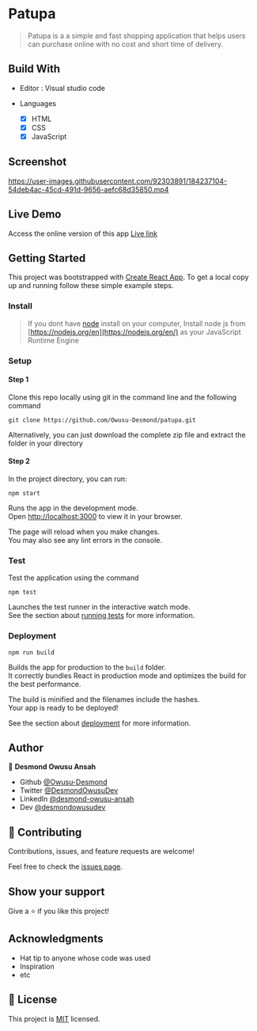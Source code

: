 # Patupa

> Patupa is a a simple and fast shopping application that helps users can purchase online with no cost and short time of delivery.

## Build With

- Editor : Visual studio code

- Languages
  - [x] HTML
  - [x] CSS
  - [x] JavaScript
  
## Screenshot 


https://user-images.githubusercontent.com/92303891/184237104-54deb4ac-45cd-491d-9656-aefc68d35850.mp4


## Live Demo

Access the online version of this app [Live link](https://patupa.herokuapp.com/)

## Getting Started

This project was bootstrapped with [Create React App](https://github.com/facebook/create-react-app).
To get a local copy up and running follow these simple example steps.

### Install 

> If you dont have [node](https://node.org) install on your computer, Install node js from [https://nodejs.org/en](https://nodejs.org/en/) as your JavaScript Runtime Engine

### Setup

#### Step 1
Clone this repo locally using git in the command line and the following command

```
git clone https://github.com/Owusu-Desmond/patupa.git
```

Alternatively, you can just download the complete zip file and extract the folder in your directory

#### Step 2
In the project directory, you can run:

``` 
npm start 
```

Runs the app in the development mode.\
Open [http://localhost:3000](http://localhost:3000) to view it in your browser.

The page will reload when you make changes.\
You may also see any lint errors in the console.

### Test
Test the application using the command

``` 
npm test
```

Launches the test runner in the interactive watch mode.\
See the section about [running tests](https://facebook.github.io/create-react-app/docs/running-tests) for more information.


### Deployment

``` 
npm run build
```

Builds the app for production to the `build` folder.\
It correctly bundles React in production mode and optimizes the build for the best performance.

The build is minified and the filenames include the hashes.\
Your app is ready to be deployed!

See the section about [deployment](https://facebook.github.io/create-react-app/docs/deployment) for more information.


## Author

👤 **Desmond Owusu Ansah**

- Github [@Owusu-Desmond](https://github.com/Owusu-Desmond)
- Twitter [@DesmondOwusuDev](https://twitter.com/DesmondOwusuDev)
- LinkedIn [@desmond-owusu-ansah](https://www.linkedin.com/in/desmond-owusu-ansah-09274a223/)
- Dev [@desmondowusudev](https://dev.to/desmondowusudev)

## 🤝 Contributing

Contributions, issues, and feature requests are welcome!

Feel free to check the [issues page](https://github.com/Owusu-Desmond/patupa/issues/).

## Show your support

Give a ⭐️ if you like this project!

## Acknowledgments

- Hat tip to anyone whose code was used
- Inspiration
- etc

## 📝 License

This project is [MIT](./MIT.md) licensed.
